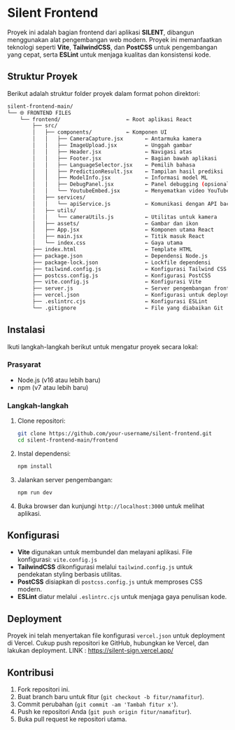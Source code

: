 # Silent Frontend

Proyek ini adalah bagian frontend dari aplikasi **SILENT**, dibangun menggunakan alat pengembangan web modern. Proyek ini memanfaatkan teknologi seperti **Vite**, **TailwindCSS**, dan **PostCSS** untuk pengembangan yang cepat, serta **ESLint** untuk menjaga kualitas dan konsistensi kode.

## Struktur Proyek

Berikut adalah struktur folder proyek dalam format pohon direktori:

```bash
silent-frontend-main/
└── 🌐 FRONTEND FILES
    └── frontend/                     ← Root aplikasi React
        ├── src/
        │   ├── components/           ← Komponen UI
        │   │   ├── CameraCapture.jsx       ← Antarmuka kamera
        │   │   ├── ImageUpload.jsx         ← Unggah gambar
        │   │   ├── Header.jsx              ← Navigasi atas
        │   │   ├── Footer.jsx              ← Bagian bawah aplikasi
        │   │   ├── LanguageSelector.jsx    ← Pemilih bahasa
        │   │   ├── PredictionResult.jsx    ← Tampilan hasil prediksi
        │   │   ├── ModelInfo.jsx           ← Informasi model ML
        │   │   ├── DebugPanel.jsx          ← Panel debugging (opsional)
        │   │   └── YoutubeEmbed.jsx        ← Menyematkan video YouTube
        │   ├── services/
        │   │   └── apiService.js           ← Komunikasi dengan API backend
        │   ├── utils/
        │   │   └── cameraUtils.js          ← Utilitas untuk kamera
        │   ├── assets/                     ← Gambar dan ikon
        │   ├── App.jsx                     ← Komponen utama React
        │   ├── main.jsx                    ← Titik masuk React
        │   └── index.css                   ← Gaya utama
        ├── index.html                      ← Template HTML
        ├── package.json                    ← Dependensi Node.js
        ├── package-lock.json               ← Lockfile dependensi
        ├── tailwind.config.js              ← Konfigurasi Tailwind CSS
        ├── postcss.config.js               ← Konfigurasi PostCSS
        ├── vite.config.js                  ← Konfigurasi Vite
        ├── server.js                       ← Server pengembangan frontend
        ├── vercel.json                     ← Konfigurasi untuk deployment Vercel
        ├── .eslintrc.cjs                   ← Konfigurasi ESLint
        └── .gitignore                      ← File yang diabaikan Git
```

## Instalasi

Ikuti langkah-langkah berikut untuk mengatur proyek secara lokal:

### Prasyarat

- Node.js (v16 atau lebih baru)
- npm (v7 atau lebih baru)

### Langkah-langkah

1. Clone repositori:
   ```bash
   git clone https://github.com/your-username/silent-frontend.git
   cd silent-frontend-main/frontend
   ```

2. Instal dependensi:
   ```bash
   npm install
   ```

3. Jalankan server pengembangan:
   ```bash
   npm run dev
   ```

4. Buka browser dan kunjungi `http://localhost:3000` untuk melihat aplikasi.

## Konfigurasi

- **Vite** digunakan untuk membundel dan melayani aplikasi. File konfigurasi: `vite.config.js`
- **TailwindCSS** dikonfigurasi melalui `tailwind.config.js` untuk pendekatan styling berbasis utilitas.
- **PostCSS** disiapkan di `postcss.config.js` untuk memproses CSS modern.
- **ESLint** diatur melalui `.eslintrc.cjs` untuk menjaga gaya penulisan kode.

## Deployment

Proyek ini telah menyertakan file konfigurasi `vercel.json` untuk deployment di Vercel. Cukup push repositori ke GitHub, hubungkan ke Vercel, dan lakukan deployment.
LINK : https://silent-sign.vercel.app/

## Kontribusi

1. Fork repositori ini.
2. Buat branch baru untuk fitur (`git checkout -b fitur/namafitur`).
3. Commit perubahan (`git commit -am 'Tambah fitur x'`).
4. Push ke repositori Anda (`git push origin fitur/namafitur`).
5. Buka pull request ke repositori utama.
